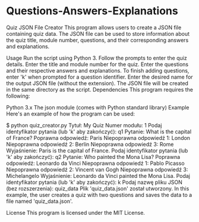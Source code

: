 # Questions-Answers-Explanations
Quiz JSON File Creator
This program allows users to create a JSON file containing quiz data. The JSON file can be used to store information about the quiz title, module number, questions, and their corresponding answers and explanations.

Usage
Run the script using Python 3.
Follow the prompts to enter the quiz details.
Enter the title and module number for the quiz.
Enter the questions and their respective answers and explanations.
To finish adding questions, enter 'k' when prompted for a question identifier.
Enter the desired name for the output JSON file (without the extension).
The JSON file will be created in the same directory as the script.
Dependencies
This program requires the following:

Python 3.x
The json module (comes with Python standard library)
Example
Here's an example of how the program can be used:

$ python quiz_creator.py
Tytuł: My Quiz
Numer modułu: 1
Podaj identyfikator pytania (lub 'k' aby zakończyć): q1
Pytanie: What is the capital of France?
Poprawna odpowiedź: Paris
Niepoprawna odpowiedź 1: London
Niepoprawna odpowiedź 2: Berlin
Niepoprawna odpowiedź 3: Rome
Wyjaśnienie: Paris is the capital of France.
Podaj identyfikator pytania (lub 'k' aby zakończyć): q2
Pytanie: Who painted the Mona Lisa?
Poprawna odpowiedź: Leonardo da Vinci
Niepoprawna odpowiedź 1: Pablo Picasso
Niepoprawna odpowiedź 2: Vincent van Gogh
Niepoprawna odpowiedź 3: Michelangelo
Wyjaśnienie: Leonardo da Vinci painted the Mona Lisa.
Podaj identyfikator pytania (lub 'k' aby zakończyć): k
Podaj nazwę pliku JSON (bez rozszerzenia): quiz_data
Plik 'quiz_data.json' został utworzony.
In this example, the user creates a quiz with two questions and saves the data to a file named 'quiz_data.json'.

License
This program is licensed under the MIT License.
